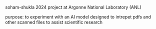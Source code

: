 soham-shukla 2024 project at Argonne National Laboratory (ANL)

purpose: to experiment with an AI model designed to intrepet pdfs and other scanned files to assist scientific research
